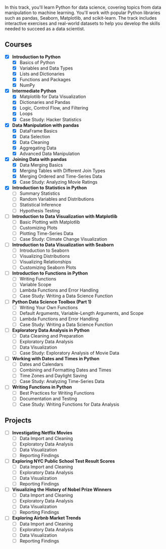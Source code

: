In this track, you'll learn Python for data science, covering topics from data manipulation to machine learning. You'll work with popular Python libraries such as pandas, Seaborn, Matplotlib, and scikit-learn. The track includes interactive exercises and real-world datasets to help you develop the skills needed to succeed as a data scientist.

## Courses

- [x] **Introduction to Python**
  - [x] Basics of Python
  - [x] Variables and Data Types
  - [x] Lists and Dictionaries
  - [x] Functions and Packages
  - [x] NumPy

- [x] **Intermediate Python**
  - [x] Matplotlib for Data Visualization
  - [x] Dictionaries and Pandas
  - [x] Logic, Control Flow, and Filtering
  - [x] Loops
  - [x] Case Study: Hacker Statistics

- [x] **Data Manipulation with pandas**
  - [x] DataFrame Basics
  - [x] Data Selection
  - [x] Data Cleaning
  - [x] Aggregating Data
  - [x] Advanced Data Manipulation

- [x] **Joining Data with pandas**
  - [x] Data Merging Basics
  - [x] Merging Tables with Different Join Types
  - [x] Merging Ordered and Time-Series Data
  - [x] Case Study: Analyzing Movie Ratings

- [x] **Introduction to Statistics in Python**
  - [ ] Summary Statistics
  - [ ] Random Variables and Distributions
  - [ ] Statistical Inference
  - [ ] Hypothesis Testing

- [ ] **Introduction to Data Visualization with Matplotlib**
  - [ ] Basic Plotting with Matplotlib
  - [ ] Customizing Plots
  - [ ] Plotting Time-Series Data
  - [ ] Case Study: Climate Change Visualization

- [ ] **Introduction to Data Visualization with Seaborn**
  - [ ] Introduction to Seaborn
  - [ ] Visualizing Distributions
  - [ ] Visualizing Relationships
  - [ ] Customizing Seaborn Plots

- [ ] **Introduction to Functions in Python**
  - [ ] Writing Functions
  - [ ] Variable Scope
  - [ ] Lambda Functions and Error Handling
  - [ ] Case Study: Writing a Data Science Function

- [ ] **Python Data Science Toolbox (Part 1)**
  - [ ] Writing Your Own Functions
  - [ ] Default Arguments, Variable-Length Arguments, and Scope
  - [ ] Lambda Functions and Error Handling
  - [ ] Case Study: Writing a Data Science Function

- [ ] **Exploratory Data Analysis in Python**
  - [ ] Data Cleaning and Preparation
  - [ ] Exploratory Data Analysis
  - [ ] Data Visualization
  - [ ] Case Study: Exploratory Analysis of Movie Data

- [ ] **Working with Dates and Times in Python**
  - [ ] Dates and Calendars
  - [ ] Combining and Formatting Dates and Times
  - [ ] Time Zones and Daylight Saving
  - [ ] Case Study: Analyzing Time-Series Data

- [ ] **Writing Functions in Python**
  - [ ] Best Practices for Writing Functions
  - [ ] Documentation and Testing
  - [ ] Case Study: Writing Functions for Data Analysis

## Projects

- [ ] **Investigating Netflix Movies**
  - [ ] Data Import and Cleaning
  - [ ] Exploratory Data Analysis
  - [ ] Data Visualization
  - [ ] Reporting Findings

- [ ] **Exploring NYC Public School Test Result Scores**
  - [ ] Data Import and Cleaning
  - [ ] Exploratory Data Analysis
  - [ ] Data Visualization
  - [ ] Reporting Findings

- [ ] **Visualizing the History of Nobel Prize Winners**
  - [ ] Data Import and Cleaning
  - [ ] Exploratory Data Analysis
  - [ ] Data Visualization
  - [ ] Reporting Findings

- [ ] **Exploring Airbnb Market Trends**
  - [ ] Data Import and Cleaning
  - [ ] Exploratory Data Analysis
  - [ ] Data Visualization
  - [ ] Reporting Findings
